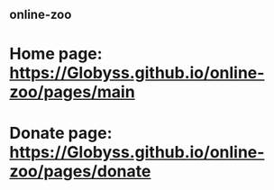 ## online-zoo
# Home page: https://Globyss.github.io/online-zoo/pages/main
# Donate page: https://Globyss.github.io/online-zoo/pages/donate
